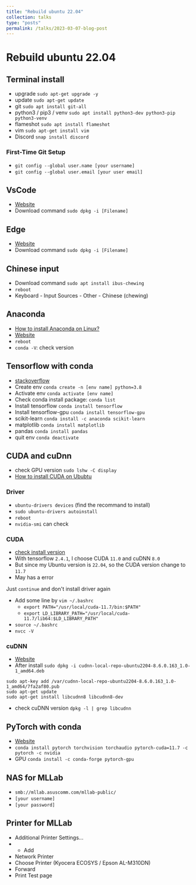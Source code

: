 ```yaml
---
title: "Rebuild ubuntu 22.04"
collection: talks
type: "posts"
permalink: /talks/2023-03-07-blog-post
---
```


# Rebuild ubuntu 22.04

## Terminal install

- upgrade `sudo apt-get upgrade -y`
- update `sudo apt-get update`
- git `sudo apt install git-all`
- python3 / pip3 / venv `sudo apt install python3-dev python3-pip python3-venv`
- flameshot `sudo apt install flameshot`
- vim `sudo apt-get install vim`
- Discord `snap install discord`

### First-Time Git Setup

- `git config --global user.name [your username]`
- `git config --global user.email [your user email]`

## VsCode

- [Website](https://code.visualstudio.com/Download)
- Download command `sudo dpkg -i [Filename]`

## Edge

- [Website](https://www.microsoftedgeinsider.com/en-us/download/?platform=linux)
- Download command `sudo dpkg -i [Filename]`

## Chinese input

- Download command `sudo apt install ibus-chewing`
- `reboot`
- Keyboard - Input Sources - Other - Chinese (chewing)

## Anaconda

- [How to install Anaconda on Linux?](https://www.geeksforgeeks.org/how-to-install-anaconda-on-linux/)
- [Website](https://www.anaconda.com/products/distribution#windows)
- `reboot`
- `conda -V`: check version

## Tensorflow with conda

- [stackoverflow](https://stackoverflow.com/questions/50864560/how-to-install-tensorflow-with-conda)
- Create env `conda create -n [env name] python=3.8`
- Activate env `conda activate [env name]`
- Check conda install package: `conda list`
- Install tensorflow `conda install tensorflow`
- Install tensorflow-gpu `conda install tensorflow-gpu`
- scikit-learn `conda install -c anaconda scikit-learn`
- matplotlib `conda install matplotlib`
- pandas `conda install pandas`
- quit env `conda deactivate`

## CUDA and cuDnn

- check GPU version `sudo lshw -C display`
- [How to install CUDA on Ububtu](https://zhuanlan.zhihu.com/p/108930996)

### Driver

- `ubuntu-drivers devices` (find the recommand to install)
- `sudo ubuntu-drivers autoinstall`
- `reboot`
- `nvidia-smi` can check

### CUDA

- [check install version](https://www.tensorflow.org/install/source?hl=zh-tw#gpu)
- With tensorflow `2.4.1`, I choose CUDA `11.0` and cuDNN `8.0`
- But since my Ubuntu version is `22.04`, so the CUDA version change to `11.7`
- May has a error

Just `continue` and don't install driver again
- Add some line by `vim ~/.bashrc`
    - `export PATH="/usr/local/cuda-11.7/bin:$PATH"`
    - `export LD_LIBRARY_PATH="/usr/local/cuda-11.7/lib64:$LD_LIBRARY_PATH"`
- `source ~/.bashrc`
- `nvcc -V`

### cuDNN

- [Website](https://developer.nvidia.com/rdp/cudnn-archive)
- After install `sudo dpkg -i cudnn-local-repo-ubuntu2204-8.6.0.163_1.0-1_amd64.deb`
```
sudo apt-key add /var/cudnn-local-repo-ubuntu2204-8.6.0.163_1.0-1_amd64/7fa2af80.pub
sudo apt-get update
sudo apt-get install libcudnn8 libcudnn8-dev
```
- check cuDNN version `dpkg -l | grep libcudnn`

## PyTorch with conda

- [Website](https://pytorch.org/get-started/locally/)
- `conda install pytorch torchvision torchaudio pytorch-cuda=11.7 -c pytorch -c nvidia`
- GPU `conda install -c conda-forge pytorch-gpu`

## NAS for MLLab

- `smb://mllab.asuscomm.com/mllab-public/`
- `[your username]`
- `[your password]`

## Printer for MLLab

- Additional Printer Settings...
- + Add
- Network Printer
- Choose Printer (Kyocera ECOSYS / Epson AL-M310DN)
- Forward
- Print Test page